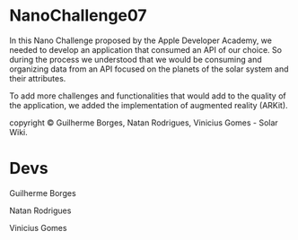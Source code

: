 # NanoChallenge07
In this Nano Challenge proposed by the Apple Developer Academy, we needed to develop an application that consumed an API of our choice. So during the process we understood that we would be consuming and organizing data from an API focused on the planets of the solar system and their attributes. 

To add more challenges and functionalities that would add to the quality of the application, we added the implementation of augmented reality (ARKit). 

copyright © Guilherme Borges, Natan Rodrigues, Vinicius Gomes - Solar Wiki.

# Devs
Guilherme Borges

Natan Rodrigues

Vinicius Gomes
